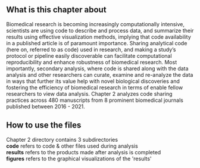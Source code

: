 ## What is this chapter about
Biomedical research is becoming increasingly computationally intensive, scientists are using code to describe and process data, and summarize their results using effective visualization methods, implying that code availability in a published article is of paramount importance. Sharing analytical code (here on, referred to as code) used in research, and making a study’s protocol or pipeline easily discoverable can facilitate computational reproducibility and enhance robustness of biomedical research. Most importantly, secondary analysis, where code is shared along with the data analysis and other researchers can curate, examine and re-analyze the data in ways that further its value help with novel biological discoveries and fostering the efficiency of biomedical research in terms of enable fellow researchers to view data analysis. Chapter 2 analyzes code sharing practices across 480 manuscripts from 8 prominent biomedical journals published between 2016 - 2021.




##  How to use the files
Chapter 2 directory contains 3 subdirectories\
**code** refers to code & other files used during analysis\
**results** refers to the products made after analysis is completed\
**figures** refers to the graphical visualizations of the 'results'
